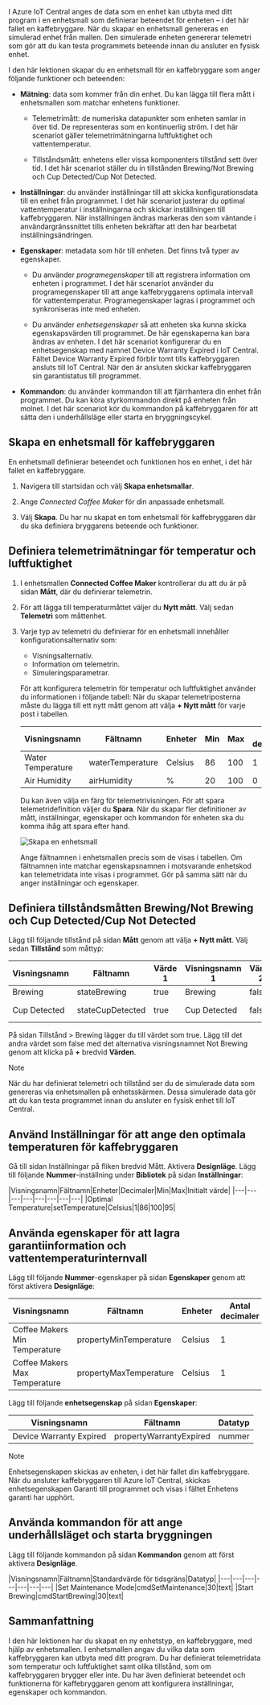 I Azure IoT Central anges de data som en enhet kan utbyta med ditt program i en enhetsmall som definierar beteendet för enheten – i det här fallet en kaffebryggare. När du skapar en enhetsmall genereras en simulerad enhet från mallen. Den simulerade enheten genererar telemetri som gör att du kan testa programmets beteende innan du ansluter en fysisk enhet. 

I den här lektionen skapar du en enhetsmall för en kaffebryggare som anger följande funktioner och beteenden:
* **Mätning**: data som kommer från din enhet. Du kan lägga till flera mått i enhetsmallen som matchar enhetens funktioner.
    * Telemetrimått: de numeriska datapunkter som enheten samlar in över tid. De representeras som en kontinuerlig ström. I det här scenariot gäller telemetrimätningarna luftfuktighet och vattentemperatur. 

    * Tillståndsmått: enhetens eller vissa komponenters tillstånd sett över tid. I det här scenariot ställer du in tillstånden Brewing/Not Brewing och Cup Detected/Cup Not Detected.

* **Inställningar**: du använder inställningar till att skicka konfigurationsdata till en enhet från programmet. I det här scenariot justerar du optimal vattentemperatur i inställningarna och skickar inställningen till kaffebryggaren. När inställningen ändras markeras den som väntande i användargränssnittet tills enheten bekräftar att den har bearbetat inställningsändringen.

* **Egenskaper**: metadata som hör till enheten. Det finns två typer av egenskaper.
    * Du använder *programegenskaper* till att registrera information om enheten i programmet. I det här scenariot använder du programegenskaper till att ange kaffebryggarens optimala intervall för vattentemperatur. Programegenskaper lagras i programmet och synkroniseras inte med enheten. 

    * Du använder *enhetsegenskaper* så att enheten ska kunna skicka egenskapsvärden till programmet. De här egenskaperna kan bara ändras av enheten. I det här scenariot konfigurerar du en enhetsegenskap med namnet Device Warranty Expired i IoT Central. Fältet Device Warranty Expired förblir tomt tills kaffebryggaren ansluts till IoT Central. När den är ansluten skickar kaffebryggaren sin garantistatus till programmet. 

* **Kommandon**: du använder kommandon till att fjärrhantera din enhet från programmet. Du kan köra styrkommandon direkt på enheten från molnet. I det här scenariot kör du kommandon på kaffebryggaren för att sätta den i underhållsläge eller starta en bryggningscykel. 

## <a name="create-a-device-template-for-the-coffee-maker"></a>Skapa en enhetsmall för kaffebryggaren
En enhetsmall definierar beteendet och funktionen hos en enhet, i det här fallet en kaffebryggare.

1. Navigera till startsidan och välj **Skapa enhetsmallar**.

1. Ange *Connected Coffee Maker* för din anpassade enhetsmall. 
 
1. Välj **Skapa**. Du har nu skapat en tom enhetsmall för kaffebryggaren där du ska definiera bryggarens beteende och funktioner. 

## <a name="define-telemetry-measurement-temperature-and-humidity"></a>Definiera telemetrimätningar för temperatur och luftfuktighet
1.  I enhetsmallen **Connected Coffee Maker** kontrollerar du att du är på sidan **Mått**, där du definierar telemetrin. 

1.  För att lägga till temperaturmåttet väljer du **Nytt mått**. Välj sedan **Telemetri** som måttenhet.

1.  Varje typ av telemetri du definierar för en enhetsmall innehåller konfigurationsalternativ som:
    * Visningsalternativ.
    * Information om telemetrin.
    * Simuleringsparametrar.

    För att konfigurera telemetrin för temperatur och luftfuktighet använder du informationen i följande tabell: När du skapar telemetriposterna måste du lägga till ett nytt mått genom att välja **+ Nytt mått** för varje post i tabellen.
    
    |Visningsnamn|Fältnamn|Enheter|Min|Max|Antal decimaler|
    |---|---|---|---|---|---|
    |Water Temperature|waterTemperature|Celsius|86|100|1|
    |Air Humidity|airHumidity|%|20|100|0|
   
    Du kan även välja en färg för telemetrivisningen. För att spara telemetridefinition väljer du **Spara**. När du skapar fler definitioner av mått, inställningar, egenskaper och kommandon för enheten ska du komma ihåg att spara efter hand.  
    
    ![Skapa en enhetsmall](../images/2-device-template-a.png)

    Ange fältnamnen i enhetsmallen precis som de visas i tabellen. Om fältnamnen inte matchar egenskapsnamnen i motsvarande enhetskod kan telemetridata inte visas i programmet. Gör på samma sätt när du anger inställningar och egenskaper. 

## <a name="define-state-measurement-for-brewingnot-brewing-cup-detectedcup-not-detected"></a>Definiera tillståndsmåtten Brewing/Not Brewing och Cup Detected/Cup Not Detected
Lägg till följande tillstånd på sidan **Mått** genom att välja **+ Nytt mått**. Välj sedan **Tillstånd** som måttyp:
    
   |Visningsnamn|Fältnamn|Värde 1|Visningsnamn 1|Värde 2|Visningsnamn 2|
   |---|---|---|---|---|---|
   |Brewing|stateBrewing|true|Brewing|false|Not Brewing|
   |Cup Detected|stateCupDetected|true|Cup Detected|false|Cup Not Detected|


På sidan Tillstånd > Brewing lägger du till värdet som true. Lägg till det andra värdet som false med det alternativa visningsnamnet Not Brewing genom att klicka på **+** bredvid **Värden**.

> [!NOTE]
> När du har definierat telemetri och tillstånd ser du de simulerade data som genereras via enhetsmallen på enhetsskärmen. Dessa simulerade data gör att du kan testa programmet innan du ansluter en fysisk enhet till IoT Central. 

## <a name="use-settings-to-set-the-optimal-temperature-of-the-coffee-machine"></a>Använd Inställningar för att ange den optimala temperaturen för kaffebryggaren
Gå till sidan Inställningar på fliken bredvid Mått. Aktivera **Designläge**. Lägg till följande **Nummer**-inställning under **Bibliotek** på sidan **Inställningar**:

|Visningsnamn|Fältnamn|Enheter|Decimaler|Min|Max|Initialt värde|
|---|---|---|---|---|---|---|---|
|Optimal Temperature|setTemperature|Celsius|1|86|100|95|

## <a name="use-properties-to-store-warranty-info-and-water-temperature-range"></a>Använda egenskaper för att lagra garantiinformation och vattentemperaturinternvall

Lägg till följande **Nummer**-egenskaper på sidan **Egenskaper** genom att först aktivera **Designläge**:

|Visningsnamn|Fältnamn|Enheter|Antal decimaler|Min|Max|Initialt värde
|---|---|---|---|---|---|---|
|Coffee Makers Min Temperature|propertyMinTemperature|Celsius|1|88|92|90|
|Coffee Makers Max Temperature|propertyMaxTemperature|Celsius|1|96|99|98| 

Lägg till följande **enhetsegenskap** på sidan **Egenskaper**:

   |Visningsnamn|Fältnamn|Datatyp|
   |---|---|---|
   |Device Warranty Expired|propertyWarrantyExpired|nummer|

> [!NOTE]
> Enhetsegenskapen skickas av enheten, i det här fallet din kaffebryggare. När du ansluter kaffebryggaren till Azure IoT Central, skickas enhetsegenskapen Garanti till programmet och visas i fältet Enhetens garanti har upphört. 

## <a name="use-commands-to-set-maintenance-mode-and-start-brewing"></a>Använda kommandon för att ange underhållsläget och starta bryggningen

Lägg till följande kommandon på sidan **Kommandon** genom att först aktivera **Designläge**.

|Visningsnamn|Fältnamn|Standardvärde för tidsgräns|Datatyp|
|---|---|---|---|---|---|---|
|Set Maintenance Mode|cmdSetMaintenance|30|text| 
|Start Brewing|cmdStartBrewing|30|text|

## <a name="summary"></a>Sammanfattning

I den här lektionen har du skapat en ny enhetstyp, en kaffebryggare, med hjälp av enhetsmallen. I enhetsmallen angav du vilka data som kaffebryggaren kan utbyta med ditt program. Du har definierat telemetridata som temperatur och luftfuktighet samt olika tillstånd, som om kaffebryggaren brygger eller inte. Du har även definierat beteendet och funktionerna för kaffebryggaren genom att konfigurera inställningar, egenskaper och kommandon. 

